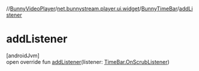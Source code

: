 //[BunnyVideoPlayer](../../../index.md)/[net.bunnystream.player.ui.widget](../index.md)/[BunnyTimeBar](index.md)/[addListener](add-listener.md)

# addListener

[androidJvm]\
open override fun [addListener](add-listener.md)(listener: [TimeBar.OnScrubListener](https://developer.android.com/reference/kotlin/androidx/media3/ui/TimeBar.OnScrubListener.html))
